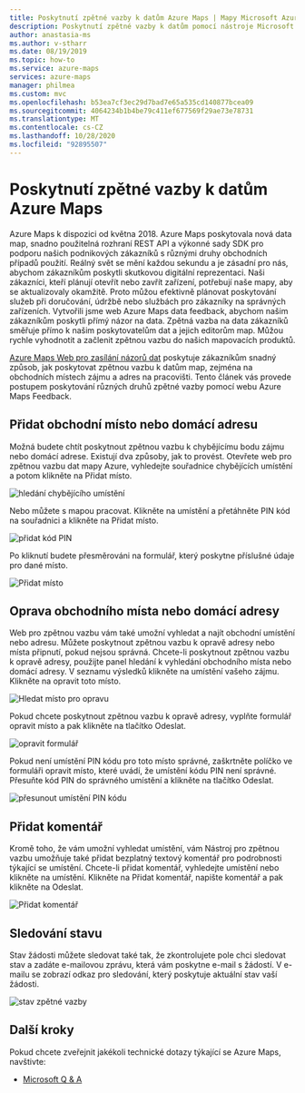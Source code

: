 ```yaml
---
title: Poskytnutí zpětné vazby k datům Azure Maps | Mapy Microsoft Azure
description: Poskytnutí zpětné vazby k datům pomocí nástroje Microsoft Azure Maps feedback tool.
author: anastasia-ms
ms.author: v-stharr
ms.date: 08/19/2019
ms.topic: how-to
ms.service: azure-maps
services: azure-maps
manager: philmea
ms.custom: mvc
ms.openlocfilehash: b53ea7cf3ec29d7bad7e65a535cd140877bcea09
ms.sourcegitcommit: 4064234b1b4be79c411ef677569f29ae73e78731
ms.translationtype: MT
ms.contentlocale: cs-CZ
ms.lasthandoff: 10/28/2020
ms.locfileid: "92895507"
---
```

# <a name="provide-data-feedback-to-azure-maps"></a>Poskytnutí zpětné vazby k datům Azure Maps

Azure Maps k dispozici od května 2018. Azure Maps poskytovala nová data map, snadno použitelná rozhraní REST API a výkonné sady SDK pro podporu našich podnikových zákazníků s různými druhy obchodních případů použití. Reálný svět se mění každou sekundu a je zásadní pro nás, abychom zákazníkům poskytli skutkovou digitální reprezentaci. Naši zákazníci, kteří plánují otevřít nebo zavřít zařízení, potřebují naše mapy, aby se aktualizovaly okamžitě. Proto můžou efektivně plánovat poskytování služeb při doručování, údržbě nebo službách pro zákazníky na správných zařízeních. Vytvořili jsme web Azure Maps data feedback, abychom našim zákazníkům poskytli přímý názor na data. Zpětná vazba na data zákazníků směřuje přímo k našim poskytovatelům dat a jejich editorům map. Můžou rychle vyhodnotit a začlenit zpětnou vazbu do našich mapovacích produktů.  

[Azure Maps Web pro zasílání názorů dat](https://feedback.azuremaps.com) poskytuje zákazníkům snadný způsob, jak poskytovat zpětnou vazbu k datům map, zejména na obchodních místech zájmu a adres na pracovišti. Tento článek vás provede postupem poskytování různých druhů zpětné vazby pomocí webu Azure Maps Feedback.

## <a name="add-a-business-place-or-a-residential-address"></a>Přidat obchodní místo nebo domácí adresu 

Možná budete chtít poskytnout zpětnou vazbu k chybějícímu bodu zájmu nebo domácí adrese. Existují dva způsoby, jak to provést. Otevřete web pro zpětnou vazbu dat mapy Azure, vyhledejte souřadnice chybějících umístění a potom klikněte na Přidat místo.

  ![hledání chybějícího umístění](./media/how-to-use-feedback-tool/search-poi.png)

Nebo můžete s mapou pracovat. Klikněte na umístění a přetáhněte PIN kód na souřadnici a klikněte na Přidat místo.

  ![přidat kód PIN](./media/how-to-use-feedback-tool/add-poi.png)

Po kliknutí budete přesměrováni na formulář, který poskytne příslušné údaje pro dané místo.

  ![Přidat místo](./media/how-to-use-feedback-tool/add-a-place.png)

## <a name="fix-a-business-place-or-a-residential-address"></a>Oprava obchodního místa nebo domácí adresy 

Web pro zpětnou vazbu vám také umožní vyhledat a najít obchodní umístění nebo adresu. Můžete poskytnout zpětnou vazbu k opravě adresy nebo místa připnutí, pokud nejsou správná. Chcete-li poskytnout zpětnou vazbu k opravě adresy, použijte panel hledání k vyhledání obchodního místa nebo domácí adresy. V seznamu výsledků klikněte na umístění vašeho zájmu. Klikněte na opravit toto místo.

  ![Hledat místo pro opravu](./media/how-to-use-feedback-tool/fix-place.png)

Pokud chcete poskytnout zpětnou vazbu k opravě adresy, vyplňte formulář opravit místo a pak klikněte na tlačítko Odeslat.

  ![opravit formulář](./media/how-to-use-feedback-tool/fix-form.png)

Pokud není umístění PIN kódu pro toto místo správné, zaškrtněte políčko ve formuláři opravit místo, které uvádí, že umístění kódu PIN není správné. Přesuňte kód PIN do správného umístění a klikněte na tlačítko Odeslat.

  ![přesunout umístění PIN kódu](./media/how-to-use-feedback-tool/move-pin.png)

## <a name="add-a-comment"></a>Přidat komentář 

Kromě toho, že vám umožní vyhledat umístění, vám Nástroj pro zpětnou vazbu umožňuje také přidat bezplatný textový komentář pro podrobnosti týkající se umístění. Chcete-li přidat komentář, vyhledejte umístění nebo klikněte na umístění. Klikněte na Přidat komentář, napište komentář a pak klikněte na Odeslat.

  ![Přidat komentář](./media/how-to-use-feedback-tool/add-comment.png)

## <a name="track-status"></a>Sledování stavu 

Stav žádosti můžete sledovat také tak, že zkontrolujete pole chci sledovat stav a zadáte e-mailovou zprávu, která vám poskytne e-mail s žádostí. V e-mailu se zobrazí odkaz pro sledování, který poskytuje aktuální stav vaší žádosti. 

  ![stav zpětné vazby](./media/how-to-use-feedback-tool/feedback-status.png)


## <a name="next-steps"></a>Další kroky

Pokud chcete zveřejnit jakékoli technické dotazy týkající se Azure Maps, navštivte:

* [Microsoft Q & A](/answers/topics/azure-maps.html)